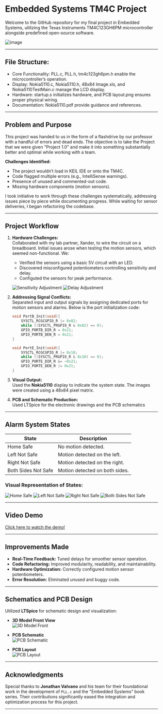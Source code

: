 
# Embedded Systems TM4C Project

Welcome to the GitHub repository for my final project in Embedded Systems, utilizing the Texas Instruments TM4C123GH6PM microcontroller alongside predefined open-source software.

![image](https://github.com/user-attachments/assets/5afc032c-d7c0-409e-bcf5-7d503821ae54)

---


## **File Structure:**  
 - Core Functionality: PLL.c, PLL.h, tm4c123gh6pm.h enable the microcontroller’s operation.
 - Display: Nokia5110.c, Nokia5110.h, 48x84 Image.xls, and Nokia5110TestMain.c manage the LCD display.
 - Hardware: startup.s initializes hardware, and PCB layout.png ensures proper physical wiring.
 - Documentation: Nokia5110.pdf provide guidance and references.

---

## **Problem and Purpose**

This project was handed to us in the form of a flashdrive by our professor with a handful of errors and dead ends. The objective is to take the Project that we were given "Project 1.0" and make it into something substantially better and optimal while working with a team. 

**Challenges Identified:**
- The project wouldn’t load in KEIL IDE or onto the TM4C.
- Code flagged multiple errors (e.g., IntelliSense warnings).
- Presence of unused and commented-out code.
- Missing hardware components (motion sensors).

I took initiative to work through these challenges systematically, addressing issues piece by piece while documenting progress. While waiting for sensor deliveries, I began refactoring the codebase.

---

## **Project Workflow**

1. **Hardware Challenges:**  
   Collaborated with my lab partner, Xander, to wire the circuit on a breadboard. Initial issues arose when testing the motion sensors, which seemed non-functional. We:
   - Verified the sensors using a basic 5V circuit with an LED.
   - Discovered misconfigured potentiometers controlling sensitivity and delay.
   - Configuted the sensors for peak performance.

   ![Sensitivity Adjustment](https://github.com/user-attachments/assets/9c4f8e24-28be-4813-9be0-02d2a57e331c) 
   ![Delay Adjustment](https://github.com/user-attachments/assets/aaf639db-3281-4d1a-9de1-89e61374c7f8)

2. **Addressing Signal Conflicts:**  
   Separated input and output signals by assigning dedicated ports for motion sensors and alarms. Below is the port initialization code:

   ```c
   void PortB_Init(void){ 
       SYSCTL_RCGCGPIO_R |= 0x02;
       while ((SYSCTL_PRGPIO_R & 0x02) == 0);
       GPIO_PORTB_DIR_R = 0x21;
       GPIO_PORTB_DEN_R = 0x21;
   }

   void PortE_Init(void){ 
       SYSCTL_RCGCGPIO_R |= 0x10;
       while ((SYSCTL_PRGPIO_R & 0x10) == 0);
       GPIO_PORTE_DIR_R &= ~0x21;
       GPIO_PORTE_DEN_R |= 0x21;
   }
   ```

3. **Visual Output:**  
   Used the **Nokia5110** display to indicate the system state. The images were created using a 48x84 pixel matrix.

4. **PCB and Schematic Production:**  
   Used LTSpice for the electronic drawings and the PCB schematics



---

## **Alarm System States**

| **State**              | **Description**                  |
|-------------------------|----------------------------------|
| Home Safe              | No motion detected.             |
| Left Not Safe          | Motion detected on the left.    |
| Right Not Safe         | Motion detected on the right.   |
| Both Sides Not Safe    | Motion detected on both sides.  |

### Visual Representation of States:
![Home Safe](https://github.com/user-attachments/assets/235d8f09-c52e-43ec-8318-c55da0215511)
![Left Not Safe](https://github.com/user-attachments/assets/d6f9803c-da3f-4831-bfe2-a553bb029442)
![Right Not Safe](https://github.com/user-attachments/assets/9734f6ca-3499-4911-b579-2e4d5564e44b)
![Both Sides Not Safe](https://github.com/user-attachments/assets/d1c965a1-4a8f-4691-8416-542601155ef0)

---

## **Video Demo**

[Click here to watch the demo!](https://github.com/user-attachments/assets/e0b6dfd0-2cf4-453a-a37f-a14d5e0efec0)

---

## **Improvements Made**

- **Real-Time Feedback:** Tuned delays for smoother sensor operation.
- **Code Refactoring:** Improved modularity, readability, and maintainability.
- **Hardware Optimization:** Correctly configured motion sensor potentiometers.
- **Error Resolution:** Eliminated unused and buggy code.

---

## **Schematics and PCB Design**

Utilized **LTSpice** for schematic design and visualization:

- **3D Model Front View**  
  ![3D Model Front](https://github.com/user-attachments/assets/f21caf14-8c0c-4a85-a9a9-14cbc1e229fc)

- **PCB Schematic**  
  ![PCB Schematic](https://github.com/user-attachments/assets/9919168b-6fe8-4b66-93b3-dcfafa5b6ffe)

- **PCB Layout**  
  ![PCB Layout](https://github.com/user-attachments/assets/6e1a3bb1-2b57-44b0-bbae-40f0df5d37e8)

---

## **Acknowledgments**

Special thanks to **Jonathan Valvano** and his team for their foundational work in the development of `PLL.c` and the "Embedded Systems" book series. Their contributions significantly eased the integration and optimization process for this project. 

---
